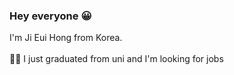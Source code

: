 ### Hey everyone 😀

I'm Ji Eui Hong from Korea. <br><br>
👩‍🎓 I just graduated from uni and I'm looking for jobs

<!---
jieuihong/jieuihong is a ✨ special ✨ repository because its `README.md` (this file) appears on your GitHub profile.
You can click the Preview link to take a look at your changes.
--->
